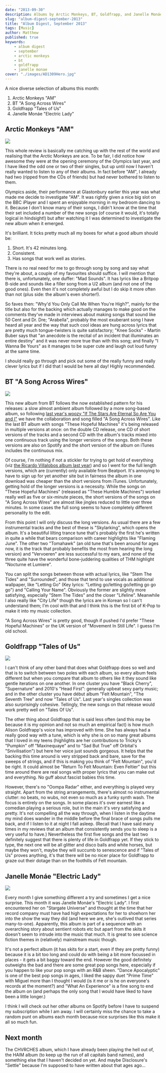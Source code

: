 ```yaml
---
date: "2013-09-30"
description: Albums by Arctic Monkeys, BT, Goldfrapp, and Janelle Monáe.
slug: "album-digest-september-2013" 
title: "Album Digest, September 2013"
tags: [Music]
author: Matthew
published: true
keywords:
    - album digest
    - september
    - arctic monkeys
    - bt
    - goldfrapp
    - janelle monae
cover: "./images/AD1309Hero.jpg"
---
```


A nice diverse selection of albums this month:

1. Arctic Monkeys "AM"
2. BT "A Song Across Wires"
3. Goldfrapp "Tales of Us"
4. Janelle Monáe "Electric Lady"

## Arctic Monkeys "AM"

<div class="align-left album-cover"><img src="./images/arctic-monkeys-am.jpg"></div>

This whole review is basically me catching up with the rest of the world and realising that the Arctic Monkeys are ace. To be fair, I did notice how awesome they were at the opening ceremony of the Olympics last year, and I have liked the odd one or two of their singles, but up until now I haven't really wanted to listen to any of their albums. In fact before "AM", I already had two (ripped from the CDs of friends) but had never bothered to listen to them.

Olympics aside, their performance at Glastonbury earlier this year was what made me decide to investigate "AM". It was rightly given a nice big slot on the BBC iPlayer and I spent an enjoyable morning in my bedroom dancing to it. Because I don't know many of their songs, I didn't know at the time that their set included a number of the new songs (of course it would, it's totally logical in hindsight!) but after watching it I was determined to investigate the new album when it emerged.

It's brilliant. It ticks pretty much all my boxes for what a good album should be:
1. Short. It's 42 minutes long.
2. Consistent.
3. Has songs that work well as stories.

There is no real need for me to go through song by song and say what they're about, a couple of my favourites should suffice. I will mention that there is, unfortunately, one duffer: "Mad Sounds". It has lyrics like a Britpop B-side and sounds like a filler song from a U2 album (and not one of the good ones). Even then it's not completely awful but I do skip it more often than not (plus side: the album's even shorter!).

So faves then: "Why'd You Only Call Me When You're High?", mainly for the title but also for the backing which actually manages to make good on the comments they've made in interviews about making songs that sound like 50 Cent and Dr. Dre; "Arabella", probably the most exuberant song I have heard all year and the way that such cool ideas are hung across lyrics that are pretty much tongue-twisters is quite satisfactory; "Knee Socks" - Martin Buber says that "an anecdote is the recital of an incident that illuminates an entire destiny" and it was never more true than with this song; and finally "I Wanna Be Yours" as it manages to be super cute and laugh out loud funny at the same time.

I should really go through and pick out some of the really funny and really clever lyrics but if I did that I would be here all day! Highly recommended.

## BT "A Song Across Wires"

<div class="align-left album-cover"><img src="./images/bt-a-song-across-wires.jpg"></div>

This new album from BT follows the now established pattern for his releases: a slow almost ambient album followed by a more song-based album, so following [last year's woozy "If The Stars Are Eternal So Are You and I"](album-digest-july-2012) we have the collaboration and song filled "A Song Across Wires". Like the last BT album with songs "These Hopeful Machines" it's being released in multiple versions at once: on the double CD release, one CD of short versions of the tracks and a second CD with the album's tracks mixed into one continuous track using the longer versions of the songs. Both these versions are also on Spotify and the short version of the album on iTunes includes the continuous mix.

Of course, I'm nothing if not a stickler for trying to get hold of everything (viz [the Ricardo Villalobos album last year](album-digest-october-2012)) and so I went for the full length versions, which are (currently) only available from Beatport. It's annoying to have to sign up for yet another site but in fairness the album in one download was cheaper than the short versions from iTunes. Unfortunately, getting hold of the longer versions is a necessity. While the songs on "These Hopeful Machines" (released as "These Humble Machines") worked really well as five or six-minute pieces, the short versions of the songs on "A Song Across Wires" are almost like jingles reduced to little over three minutes. In some cases the full song seems to have completely different personality to the edit.

From this point I will only discuss the long versions. As usual there are a few instrumental tracks and the best of these is "Skylarking", which opens the album. It's a beautiful lilting trance tune that's probably the first he's written in quite a while that bears comparison with career highlights like "Flaming June". The other two "Tomahawk" (an old tune that's been around for ages now, it is the track that probably benefits the most from hearing the long version) and "Vervoeren" are less successful to my ears, and none of the three quite have the wonderful bone-juddering qualities of THM highlight "Nocturne et Lumiere".

You can split the songs between those with actual lyrics, like "Stem The Tides" and "Surrounded", and those that tend to use vocals as additional wallpaper, like "Letting Go" (Key lyrics: "Letting go/letting go/letting go go go") and "Calling Your Name". Obviously the former are slightly more satisfying, especially "Stem The Tides" and the closer "Lifeline". Meanwhile I also really like "City Life" though the lyrics are in Korean so I can't understand them; I'm cool with that and I think this is the first bit of K-Pop to make it into my music collection.

"A Song Across Wires" is pretty good, though if pushed I'd prefer "These Hopeful Machines" or the UK version of "Movement In Still Life". I guess I'm old school.

## Goldfrapp "Tales of Us"

<div class="align-left album-cover"><img src="./images/goldfrapp-tales-of-us.jpg"></div>

I can't think of any other band that does what Goldfrapp does so well and that is to switch between two poles with each album, so every album feels different but when you compare that album to others like it they sound like gentle iterations on one another. In one cluster you have "Black Cherry", "Supernature" and 2010's "Head First": generally upbeat sexy party music; and in the other cluster you have début album "Felt Mountain", "The Seventh Tree" and now "Tales of Us". Last year's singles collection was also surprisingly cohesive. Tellingly, the new songs on that release would work pretty well on "Tales Of Us".

The other thing about Goldfrapp that is said less often (and this may be because it is my opinion and not so much an empirical fact) is how much Alison Goldfrapp's voice has improved with time. She has always had a really good way with a tune, which is why she is on so many great albums that I loved in my teens (highlights are her contributions to Tricky's "Pumpkin" off "Maxinequaye" and to "Sad But True" off Orbital's "Snivilisation") but here her voice just sounds gorgeous. It helps that the backing this time around is very stripped back and bare, save for the sweeps of strings, and if this is making you think of "Felt Mountain", you'd be right. It could almost be "Return To Felt Mountain: Even Feltier" but this time around there are real songs with proper lyrics that you can make out and everything. No guff about fascist babies this time.

However, there's no "Oompa Radar" either, and everything is played very straight. Apart from the string arrangements, there's almost no instrumental clutter: no beats, no wubs, not even so much as a funky synth wash. The focus is entirely on the songs. In some places it's over earnest like a comedian playing a serious role, but in the main it's very satisfying and pretty. It's not compelling all the way through, when I listen in the daytime my mind does wander in the middle before the final brace of songs pulls me back, and if I listen to it at night I fall asleep. (Recall that I have said many times in my reviews that an album that consistently sends you to sleep is a very useful to have.) Nevertheless the first five songs and the last two definitely suggest that there is plenty of life in Goldfrapp yet. If they stick to type, the next one will be all glitter and disco balls and white horses, but maybe they won't, maybe they will succumb to senescence and if "Tales of Us" proves anything, it's that there will be no nicer place for Goldfrapp to graze out their dotage than on the foothills of Felt mountain.

## Janelle Monáe "Electric Lady"

<div class="align-left album-cover"><img src="./images/janelle-monae-electric-lady.jpg"></div>

Every month I give something different a try and sometimes I get a nice surprise. This month it was Janelle Monáe's "Electric Lady". I first encountered her on "Stargate Universe" and thought at the time that her record company must have had high expectations for her to shoehorn her into the show the way they did (and here we are, she's outlived that series many-to-one). Apparently, this album is part of a sequence with an overarching story about sentient robots etc but apart from the skits it doesn't seem to intrude into the music that much. It is great to see science fiction themes in (relatively) mainstream music though.

It's not a perfect album (it has skits for a start, even if they are pretty funny) because it is a bit too long and could do with being a bit more focussed in places - it gets a bit baggy toward the end. However the good definitely outweighs the bad and there are some great pop songs here, especially if you happen to like your pop songs with an R&B sheen. "Dance Apocalyptic" is one of the best pop songs in ages, I liked the sappy duet "Prime Time" with Miguel more than I thought I would (is it me or is he on everyone's records at the moment?) and "What An Experience" is a fine song to end the album on (and perhaps the only song that I would have liked to have been a little longer.)

I think I will check out her other albums on Spotify before I have to suspend my subscription while I am away. I will certainly miss the chance to take a random punt on albums each month because nice surprises like this make it all so much fun.

## Next month

The CHVRCHES album, which I have already been playing the hell out of, the HAIM album (to keep up the run of all capitals band names), and something else that I haven't decided on yet. And maybe Disclosure's "Settle" because I'm supposed to have written about that ages ago...
